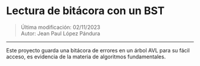# Lectura de bitácora con un BST
> Última modificación: 02/11/2023  
Autor: Jean Paul López Pándura
---
Este proyecto guarda una bitácora de errores en un árbol AVL para su fácil acceso, es evidencia de la materia de algoritmos fundamentales.